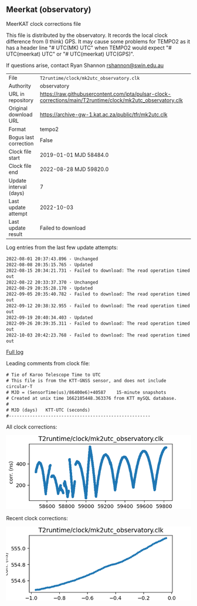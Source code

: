 
## Meerkat (observatory)

MeerKAT clock corrections file

This file is distributed by the observatory. It records the local
clock difference from (I think) GPS. It may cause some problems
for TEMPO2 as it has a header line "# UTC(MK) UTC" when TEMPO2
would expect "# UTC(meerkat) UTC" or "# UTC(meerkat) UTC(GPS)".

If questions arise, contact Ryan Shannon <rshannon@swin.edu.au>

|     |     |
|:--- |:--- |
| File | `T2runtime/clock/mk2utc_observatory.clk` |
| Authority | observatory |
| URL in repository | <https://raw.githubusercontent.com/ipta/pulsar-clock-corrections/main/T2runtime/clock/mk2utc_observatory.clk> |
| Original download URL | <https://archive-gw-1.kat.ac.za/public/tfr/mk2utc.clk> |
| Format | tempo2 |
| Bogus last correction | False |
| Clock file start | 2019-01-01 MJD 58484.0 |
| Clock file end | 2022-08-28 MJD 59820.0 |
| Update interval (days) | 7 |
| Last update attempt | 2022-10-03 |
| Last update result | Failed to download |

Log entries from the last few update attempts:
```
2022-08-01 20:37:43.896 - Unchanged
2022-08-08 20:35:15.765 - Updated
2022-08-15 20:34:21.731 - Failed to download: The read operation timed out
2022-08-22 20:33:37.370 - Unchanged
2022-08-29 20:35:28.170 - Updated
2022-09-05 20:35:40.782 - Failed to download: The read operation timed out
2022-09-12 20:38:32.955 - Failed to download: The read operation timed out
2022-09-19 20:40:34.403 - Updated
2022-09-26 20:39:35.311 - Failed to download: The read operation timed out
2022-10-03 20:42:23.768 - Failed to download: The read operation timed out
```
[Full log](https://raw.githubusercontent.com/ipta/pulsar-clock-corrections/main/log/T2runtime/clock/mk2utc_observatory.clk.log)

Leading comments from clock file:

    # Tie of Karoo Telescope Time to UTC
    # This file is from the KTT-GNSS sensor, and does not include circular-T
    # MJD = (SensorTime(us)/86400e6)+40587    15-minute snapshots
    # Created at unix time 1662105448.363376 from KTT mySQL database.
    #
    # MJD (days)   KTT-UTC (seconds)
    #------------------------------------------------------



All clock corrections:

![plot of all clock corrections](mk2utc_observatory.clk.png "All corrections")

Recent clock corrections:

![plot of recent clock corrections](mk2utc_observatory.clk.short.png "Recent corrections")

